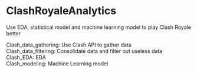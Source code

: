 # ClashRoyaleAnalytics
Use EDA, statistical model and machine learning model to play Clash Royale better

Clash_data_gathering: Use Clash API to gather data    
Clash_data_filtering: Consolidate data and filter out useless data     
Clash_EDA: EDA     
Clash_modeling: Machine Learning model    

